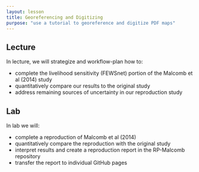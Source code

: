 ```yaml
---
layout: lesson
title: Georeferencing and Digitizing
purpose: "use a tutorial to georeference and digitize PDF maps"
---
```


## Lecture

In lecture, we will strategize and workflow-plan how to:
- complete the livelihood sensitivity (FEWSnet) portion of the Malcomb et al (2014) study
- quantitatively compare our results to the original study
- address remaining sources of uncertainty in our reproduction study

## Lab

In lab we will:
- complete a reproduction of Malcomb et al (2014)
- quantitatively compare the reproduction with the original study
- interpret results and create a reproduction report in the RP-Malcomb repository
- transfer the report to individual GitHub pages